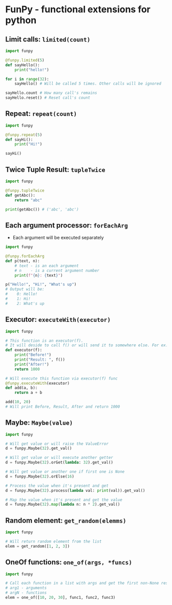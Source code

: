 # FunPy - functional extensions for python

## Limit calls: `limited(count)`
```py
import funpy

@funpy.limited(5)
def sayHello():
    print("hello!")

for i in range(32):
    sayHello() # Will be called 5 times. Other calls will be ignored

sayHello.count # How many call's remains
sayHello.reset() # Reset call's count
```

## Repeat: `repeat(count)`
```py
import funpy

@funpy.repeat(5)
def sayHi():
    print("Hi!")

sayHi()
```

## Twice Tuple Result: `tupleTwice`
```py
import funpy

@funpy.tupleTwice
def getAbc():
    return "abc"

print(getAbc()) # ('abc', 'abc')
```

## Each argument processor: `forEachArg`
* Each argument will be executed separately
```py
import funpy

@funpy.forEachArg
def p(text, n):
    # text - is an each argument
    # n    - is a current argument number
    print(f"{n}: {text}")

p("Hello!", "Hi!", "What's up")
# Output will be:
#    0: Hello!
#    1: Hi!
#    2: What's up
```

## Executor: `executeWith(executor)`
```py
import funpy

# This function is an executor(f).
# It will deside to call f() or will send it to somewhere else. For ex: new Thread
def executor(f):
    print("Before!")
    print("Result: ", f())
    print("After!")
    return 1000

# Will execute this function via executor(f) func
@funpy.executeWith(executor)
def add(a, b):
    return a + b

add(10, 20)
# Will print Before, Result, After and return 1000
```

## Maybe: `Maybe(value)`
```py
import funpy

# Will get value or will raise the ValueError
d = funpy.Maybe(32).get_val()

# Will get value or will execute another getter
d = funpy.Maybe(32).orGet(lambda: 32).get_val()

# Will get value or another one if first one is None
d = funpy.Maybe(32).orElse(16)

# Process the value when it's present and get
d = funpy.Maybe(32).process(lambda val: print(val)).get_val()

# Map the value when it's present and get the value
d = funpy.Maybe(32).map(lambda n: n * 2).get_val()
```

## Random element: `get_random(elemms)`
```py
import funpy

# Will return random element from the list
elem = get_random([1, 2, 3])
```

## OneOf functions: `one_of(args, *funcs)`
```py
import funpy

# Call each function in a list with args and get the first non-None result
# arg1 - arguments
# argN - functions
elem = one_of([10, 20, 30], func1, func2, func3)
```